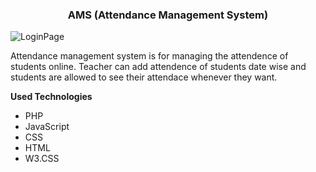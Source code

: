 <h3 align="center">AMS (Attendance Management System)</h3>
<img src="" alt="LoginPage">
<div>
<p>
Attendance management system is for managing the attendence of students online. Teacher can add attendence of students date wise and 
students are allowed to see their attendace whenever they want.
</p>
<b>Used Technologies</b>
<ul>
<li color="orange">PHP</li>
<li style="color:">JavaScript</li>
<li style="color:">CSS</li>
<li style="color:">HTML</li>
<li>W3.CSS</li>
</ul>
</div>
